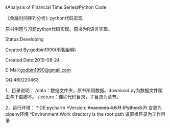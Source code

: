 《Analysis of Financial Time Series》Python Code

《金融时间序列分析》python代码实现

原书例题与习题python代码实现。原书为R语言实现。

Status:Developing

Created By:godbin1990(雨茗幽明)

Created Date:2019-08-24

E-Mail:godbin1990@gmail.com

QQ:460220463

1、目录说明：
    /data：数据文件夹，原书所用数据。download.py为数据文件爬虫与下载脚本。
    /lecture：课程代码目录，子目录为章节。
    
2、运行环境：
    *IDE:pycharm
    *Version: ~~Anaconda 4.6.11 (Python3.7)~~
            变更为pipenv环境
    *Environment:Work directory is the root path
                设置根目录为工作目录